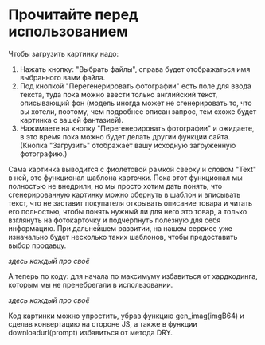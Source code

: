 # Прочитайте перед использованием
Чтобы загрузить картинку надо: 
1. Нажать кнопку: "Выбрать файлы", справа будет отображаться имя выбранного вами файла.
2. Под кнопкой "Перегенерировать фотографии" есть поле для ввода текста, туда пока можно ввести только английский текст, описывающий фон (модель иногда может не сгенерировать то, что вы хотели, поэтому, чем подробнее описан запрос, тем схоже будет картинка с вашей фантазией).
3. Нажимаете на кнопку "Перегенерировать фотографии" и ожидаете, в это время пока можно будет делать другии функции сайта.
(Кнопка "Загрузить" отображает вашу исходную загруженную фотографию.)


Сама картинка выводится с фиолетовой рамкой сверху и словом "Text" в ней, это функционал шаблона карточки. Пока этот функционал мы полностью не внедрили, но мы просто хотим дать понять, что сгенерированную картинку можно обернуть в шаблон и вписывать текст, что не заставит покупателя открывать описание товара и читать его полностью, чтобы понять нужный ли для него это товар, а только взглянуть на фотокарточку и подчерпнуть полезную для себя информацию. При дальнейшем развитии, на нашем сервисе уже изначально будет несколько таких шаблонов, чтобы предоставить выбор продавцу.


*здесь каждый про своё*



А теперь по коду: для начала по максимуму избавиться от хардкодинга, которым мы не пренебрегали в использовании. 

*здесь каждый про своё*

Код картинки можно упростить, убрав функцию gen_imag(imgB64) и сделав конвертацию на стороне JS, а также в функции downloadurl(prompt) избавиться от метода DRY.
